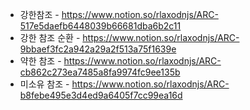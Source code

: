 + 강한참조 - https://www.notion.so/rlaxodnjs/ARC-517e5daefb6448039b66681dba6b2c11
+ 강한 참조 순환 - https://www.notion.so/rlaxodnjs/ARC-9bbaef3fc2a942a29a2f513a75f1639e
+ 약한 참조 - https://www.notion.so/rlaxodnjs/ARC-cb862c273ea7485a8fa9974fc9ee135b
+ 미소유 참조 - https://www.notion.so/rlaxodnjs/ARC-b8febe495e3d4ed9a6405f7cc99ea16d